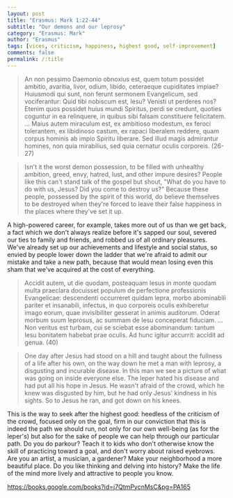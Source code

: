 ```yaml
---
layout: post
title: "Erasmus: Mark 1:22-44"
subtitle: "Our demons and our leprosy"
category: "Erasmus: Mark"
author: "Erasmus"
tags: [vices, criticism, happiness, highest good, self-improvement]
comments: false
permalink: /:title
---
```


> An non pessimo Daemonio obnoxius est, quem totum possidet ambitio, avaritia, livor, odium, libido, ceteraeque cupiditates impiae? Huiusmodi qui sunt, non ferunt sermonem Evangelicum, sed vociferantur: Quid tibi nobiscum est, Iesu? Venisti ut perderes nos? Etenim quos possidet huius mundi Spiritus, perdi se credunt, quoties coguntur in ea relinquere, in quibus sibi falsam constituere felicitatem. ... Maius autem miraculum est, ex ambitioso modestum, ex feroci tolerantem, ex libidinoso castum, ex rapaci liberalem reddere, quam corpus hominis ab impio Spiritu liberare. Sed illud magis admirantur homines, non quia mirabilius, sed quia cernatur oculis corporeis. (26-27)

> Isn't it the worst demon possession, to be filled with unhealthy ambition, greed, envy, hatred, lust, and other impure desires? People like this can't stand talk of the gospel but shout, "What do you have to do with us, Jesus? Did you come to destroy us?" Because these people, possessed by the spirit of this world, do believe themselves to be destroyed when they're forced to leave their false happiness in the places where they've set it up.

A high-powered career, for example, takes more out of us than we get back, a fact which we don't always realize before it's sapped our soul, severed our ties to family and friends, and robbed us of all ordinary pleasures. We've already set up our achievements and lifestyle and social status, so envied by people lower down the ladder that we're afraid to admit our mistake and take a new path, because that would mean losing even this sham that we've acquired at the cost of everything.

> Accidit autem, ut die quodam, posteaquam Iesus in monte quodam multa praeclara docuisset populum de perfectione professionis Evangelicae: descendenti occurreret quidam lepra, morbo abominabili pariter et insanabili, infectus, in quo corporeis oculis exhiberetur imago eorum, quae invisibiliter gesserat in animis auditorum. Oderat morbum suum leprosus, ac summam de Iesu conceperat fiduciam. ... Non veritus est turbam, cui se sciebat esse abominandum: tantum Iesu bonitatem habebat prae oculis. Ad hunc igitur accurrit: accidit ad genua. (40)

> One day after Jesus had stood on a hill and taught about the fullness of a life after his own, on the way down he met a man with leprosy, a disgusting and incurable disease. In this man we see a picture of what was going on inside everyone else. The leper hated his disease and had put all his hope in Jesus. He wasn't afraid of the crowd, which he knew was disgusted by him, but he had only Jesus' kindness in his sights. So to Jesus he ran, and got down on his knees.

This is the way to seek after the highest good: heedless of the criticism of the crowd, focused only on the goal, firm in our conviction that this is indeed the path we should run, not only for our own well-being (as for the leper's) but also for the sake of people we can help through our particular path. Do you do parkour? Teach it to kids who don't otherwise know the skill of practicing toward a goal, and don't worry about raised eyebrows. Are you an artist, a musician, a gardener? Make your neighborhood a more beautiful place. Do you like thinking and delving into history? Make the life of the mind more lively and attractive to people you know.

https://books.google.com/books?id=j7QtmPycnMsC&pg=PA165